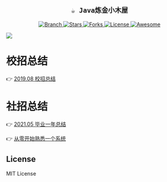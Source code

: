 <h2 align="center"><code>☕ Java炼金小木屋</code></h2>

<p align="center">
  <a href="https://github.com/mio4/Java-Gold.git">
    <img src="https://img.shields.io/badge/Branch-master-green.svg?longCache=true"
        alt="Branch">
  </a>
  <a href="https://github.com/mio4/Java-Gold/stargazers">
    <img src="https://img.shields.io/github/stars/mio4/Java-Gold"
        alt="Stars">
  </a>
    <a href="https://github.com/mio4/Java-Gold/network/members">
    <img src="https://img.shields.io/github/forks/mio4/Java-Gold"
        alt="Forks">
  </a>
  <a href="https://github.com/mio4/Java-Gold">
    <img src="https://img.shields.io/badge/License-GNU-blue.svg?longCache=true"
        alt="License">
  </a>
   <a href="https://github.com/mio4/Java-Gold">
   <img src="https://cdn.rawgit.com/sindresorhus/awesome/d7305f38d29fed78fa85652e3a63e154dd8e8829/media/badge.svg"
        alt="Awesome">
  </a>
</p>

![](01-campus/readme_pics/header.png)







# 校招总结

:point_right:  [2019.08 校招总结](https://github.com/mio4/Java-Gold/blob/master/01-campus/2019-campus-interview.md)



# 社招总结

:point_right:  [2021.05 毕业一年总结](https://github.com/mio4/Java-Gold/blob/master/010-social/one-year.md)

:point_right:  [从零开始熟悉一个系统](https://github.com/mio4/Java-Gold/blob/master/010-social/learn-system.md)



## License

MIT License
